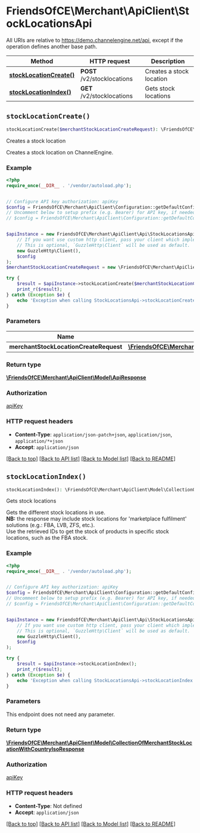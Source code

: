 # FriendsOfCE\Merchant\ApiClient\StockLocationsApi

All URIs are relative to https://demo.channelengine.net/api, except if the operation defines another base path.

| Method | HTTP request | Description |
| ------------- | ------------- | ------------- |
| [**stockLocationCreate()**](StockLocationsApi.md#stockLocationCreate) | **POST** /v2/stocklocations | Creates a stock location |
| [**stockLocationIndex()**](StockLocationsApi.md#stockLocationIndex) | **GET** /v2/stocklocations | Gets stock locations |


## `stockLocationCreate()`

```php
stockLocationCreate($merchantStockLocationCreateRequest): \FriendsOfCE\Merchant\ApiClient\Model\ApiResponse
```

Creates a stock location

Creates a stock location on ChannelEngine.

### Example

```php
<?php
require_once(__DIR__ . '/vendor/autoload.php');


// Configure API key authorization: apiKey
$config = FriendsOfCE\Merchant\ApiClient\Configuration::getDefaultConfiguration()->setApiKey('apikey', 'YOUR_API_KEY');
// Uncomment below to setup prefix (e.g. Bearer) for API key, if needed
// $config = FriendsOfCE\Merchant\ApiClient\Configuration::getDefaultConfiguration()->setApiKeyPrefix('apikey', 'Bearer');


$apiInstance = new FriendsOfCE\Merchant\ApiClient\Api\StockLocationsApi(
    // If you want use custom http client, pass your client which implements `GuzzleHttp\ClientInterface`.
    // This is optional, `GuzzleHttp\Client` will be used as default.
    new GuzzleHttp\Client(),
    $config
);
$merchantStockLocationCreateRequest = new \FriendsOfCE\Merchant\ApiClient\Model\MerchantStockLocationCreateRequest(); // \FriendsOfCE\Merchant\ApiClient\Model\MerchantStockLocationCreateRequest

try {
    $result = $apiInstance->stockLocationCreate($merchantStockLocationCreateRequest);
    print_r($result);
} catch (Exception $e) {
    echo 'Exception when calling StockLocationsApi->stockLocationCreate: ', $e->getMessage(), PHP_EOL;
}
```

### Parameters

| Name | Type | Description  | Notes |
| ------------- | ------------- | ------------- | ------------- |
| **merchantStockLocationCreateRequest** | [**\FriendsOfCE\Merchant\ApiClient\Model\MerchantStockLocationCreateRequest**](../Model/MerchantStockLocationCreateRequest.md)|  | [optional] |

### Return type

[**\FriendsOfCE\Merchant\ApiClient\Model\ApiResponse**](../Model/ApiResponse.md)

### Authorization

[apiKey](../../README.md#apiKey)

### HTTP request headers

- **Content-Type**: `application/json-patch+json`, `application/json`, `application/*+json`
- **Accept**: `application/json`

[[Back to top]](#) [[Back to API list]](../../README.md#endpoints)
[[Back to Model list]](../../README.md#models)
[[Back to README]](../../README.md)

## `stockLocationIndex()`

```php
stockLocationIndex(): \FriendsOfCE\Merchant\ApiClient\Model\CollectionOfMerchantStockLocationWithCountryIsoResponse
```

Gets stock locations

Gets the different stock locations in use. <br />**NB:** the response may include stock locations for 'marketplace fulfilment' solutions (e.g.: FBA, LVB, ZFS, etc.).<br />Use the retrieved IDs to get the stock of products in specific stock locations, such as the FBA stock.

### Example

```php
<?php
require_once(__DIR__ . '/vendor/autoload.php');


// Configure API key authorization: apiKey
$config = FriendsOfCE\Merchant\ApiClient\Configuration::getDefaultConfiguration()->setApiKey('apikey', 'YOUR_API_KEY');
// Uncomment below to setup prefix (e.g. Bearer) for API key, if needed
// $config = FriendsOfCE\Merchant\ApiClient\Configuration::getDefaultConfiguration()->setApiKeyPrefix('apikey', 'Bearer');


$apiInstance = new FriendsOfCE\Merchant\ApiClient\Api\StockLocationsApi(
    // If you want use custom http client, pass your client which implements `GuzzleHttp\ClientInterface`.
    // This is optional, `GuzzleHttp\Client` will be used as default.
    new GuzzleHttp\Client(),
    $config
);

try {
    $result = $apiInstance->stockLocationIndex();
    print_r($result);
} catch (Exception $e) {
    echo 'Exception when calling StockLocationsApi->stockLocationIndex: ', $e->getMessage(), PHP_EOL;
}
```

### Parameters

This endpoint does not need any parameter.

### Return type

[**\FriendsOfCE\Merchant\ApiClient\Model\CollectionOfMerchantStockLocationWithCountryIsoResponse**](../Model/CollectionOfMerchantStockLocationWithCountryIsoResponse.md)

### Authorization

[apiKey](../../README.md#apiKey)

### HTTP request headers

- **Content-Type**: Not defined
- **Accept**: `application/json`

[[Back to top]](#) [[Back to API list]](../../README.md#endpoints)
[[Back to Model list]](../../README.md#models)
[[Back to README]](../../README.md)
